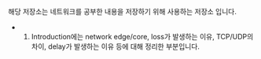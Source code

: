 해당 저장소는 네트워크를 공부한 내용을 저장하기 위해 사용하는 저장소 입니다.
- 1. Introduction에는 network edge/core, loss가 발생하는 이유, TCP/UDP의 차이, delay가 발생하는 이유 등에 대해 정리한 부분입니다.